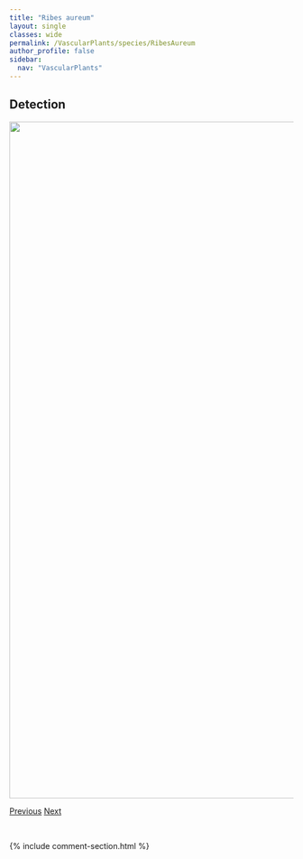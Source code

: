 ```yaml
---
title: "Ribes aureum"
layout: single
classes: wide
permalink: /VascularPlants/species/RibesAureum
author_profile: false
sidebar:
  nav: "VascularPlants"
---
```


<h2>Detection</h2>

<a href="https://drive.google.com/uc?export=view&id=1nrlhzSu2Wf-HhgHd2f5CqZaV6h2sW8dn">
<img src="https://drive.google.com/uc?export=view&id=1nrlhzSu2Wf-HhgHd2f5CqZaV6h2sW8dn" height = "1200" width = "800">
</a>


<a href="/DevelopmentWebsite/VascularPlants/species/RibesAmericanum" class="pagination--pager" title="Ribes americanum">Previous</a> <a href="/DevelopmentWebsite/VascularPlants/species/RibesGlandulosum" class="pagination--pager" title="Ribes glandulosum">Next</a>

<p>&nbsp;</p>

{% include comment-section.html %}
